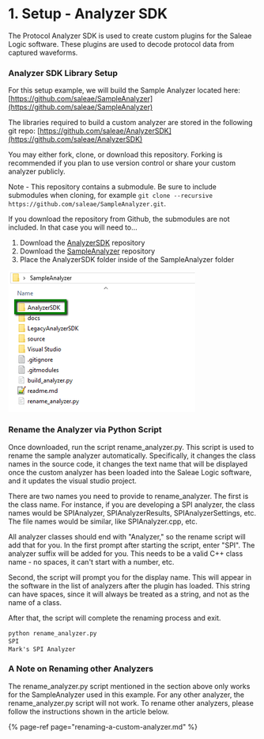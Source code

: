 # 1. Setup - Analyzer SDK

The Protocol Analyzer SDK is used to create custom plugins for the Saleae Logic software. These plugins are used to decode protocol data from captured waveforms.

### Analyzer SDK Library Setup

For this setup example, we will build the Sample Analyzer located here: [https://github.com/saleae/SampleAnalyzer](https://github.com/saleae/SampleAnalyzer)

The libraries required to build a custom analyzer are stored in the following git repo: [https://github.com/saleae/AnalyzerSDK](https://github.com/saleae/AnalyzerSDK)

You may either fork, clone, or download this repository. Forking is recommended if you plan to use version control or share your custom analyzer publicly.

Note - This repository contains a submodule. Be sure to include submodules when cloning, for example `git clone --recursive https://github.com/saleae/SampleAnalyzer.git`. 

If you download the repository from Github, the submodules are not included. In that case you will need to...

1. Download the [AnalyzerSDK](https://github.com/saleae/AnalyzerSDK) repository
2. Download the [SampleAnalyzer](https://github.com/saleae/SampleAnalyzer) repository
3. Place the AnalyzerSDK folder inside of the SampleAnalyzer folder

![Place AnalyzerSDK folder inside of SampleAnalyzer folder](../../.gitbook/assets/2019-10-22_1757%20%281%29%20%281%29.png)

### Rename the Analyzer via Python Script

Once downloaded, run the script rename\_analyzer.py. This script is used to rename the sample analyzer automatically. Specifically, it changes the class names in the source code, it changes the text name that will be displayed once the custom analyzer has been loaded into the Saleae Logic software, and it updates the visual studio project.

There are two names you need to provide to rename\_analyzer. The first is the class name. For instance, if you are developing a SPI analyzer, the class names would be SPIAnalyzer, SPIAnalyzerResults, SPIAnalyzerSettings, etc. The file names would be similar, like SPIAnalyzer.cpp, etc.

All analyzer classes should end with "Analyzer," so the rename script will add that for you. In the first prompt after starting the script, enter "SPI". The analyzer suffix will be added for you. This needs to be a valid C++ class name - no spaces, it can't start with a number, etc.

Second, the script will prompt you for the display name. This will appear in the software in the list of analyzers after the plugin has loaded. This string can have spaces, since it will always be treated as a string, and not as the name of a class.

After that, the script will complete the renaming process and exit.

```text
python rename_analyzer.py
SPI
Mark's SPI Analyzer
```

### A Note on Renaming other Analyzers

The rename\_analyzer.py script mentioned in the section above only works for the SampleAnalyzer used in this example. For any other analyzer, the rename\_analyzer.py script will not work. To rename other analyzers, please follow the instructions shown in the article below.

{% page-ref page="renaming-a-custom-analyzer.md" %}





